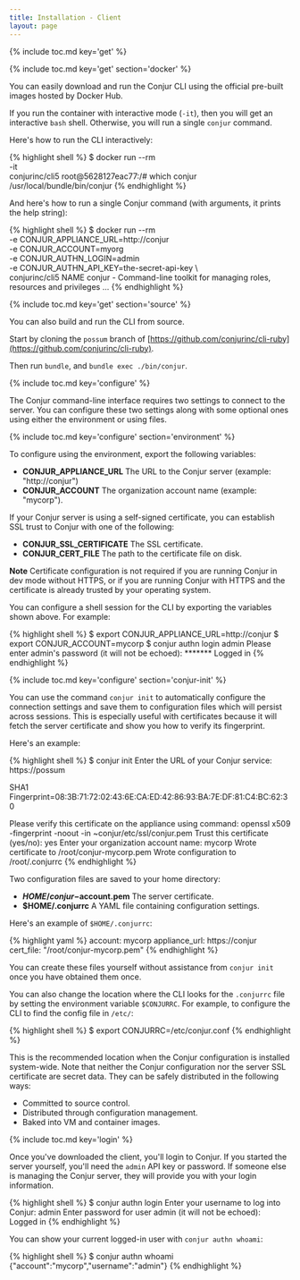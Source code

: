 ```yaml
---
title: Installation - Client
layout: page
---
```


{% include toc.md key='get' %}

{% include toc.md key='get' section='docker' %}

You can easily download and run the Conjur CLI using the official pre-built images hosted by Docker Hub. 

If you run the container with interactive mode (`-it`), then you will get an interactive `bash` shell. Otherwise, you will run a single `conjur` command.

Here's how to run the CLI interactively:

{% highlight shell %}
$ docker run --rm \
    -it \
    conjurinc/cli5
root@5628127eac77:/# which conjur
/usr/local/bundle/bin/conjur
{% endhighlight %}

And here's how to run a single Conjur command (with arguments, it prints the help string):

{% highlight shell %}
$ docker run --rm \
    -e CONJUR_APPLIANCE_URL=http://conjur \
    -e CONJUR_ACCOUNT=myorg \
    -e CONJUR_AUTHN_LOGIN=admin \
    -e CONJUR_AUTHN_API_KEY=the-secret-api-key \   
    conjurinc/cli5
NAME
    conjur - Command-line toolkit for managing roles, resources and privileges
...
{% endhighlight %}

{% include toc.md key='get' section='source' %}

You can also build and run the CLI from source.

Start by cloning the `possum` branch of [https://github.com/conjurinc/cli-ruby](https://github.com/conjurinc/cli-ruby).

Then run `bundle`, and `bundle exec ./bin/conjur`.

{% include toc.md key='configure' %}

The Conjur command-line interface requires two settings to connect to the server. You can configure these two settings along with some optional ones using either the environment or using files.

{% include toc.md key='configure' section='environment' %}

To configure using the environment, export the following variables:

* **CONJUR_APPLIANCE_URL** The URL to the Conjur server (example: "http://conjur")
* **CONJUR_ACCOUNT** The organization account name (example: "mycorp").

If your Conjur server is using a self-signed certificate, you can establish SSL trust to Conjur with one of the following:

* **CONJUR_SSL_CERTIFICATE** The SSL certificate.
* **CONJUR_CERT_FILE** The path to the certificate file on disk.

<div class="note">
<strong>Note</strong> Certificate configuration is not required if you are running Conjur in dev mode without HTTPS, or if you are running Conjur with HTTPS and the certificate is already trusted by your operating system.
</div>
<p/>

You can configure a shell session for the CLI by exporting the variables shown above. For example:

{% highlight shell %}
$ export CONJUR_APPLIANCE_URL=http://conjur
$ export CONJUR_ACCOUNT=mycorp
$ conjur authn login admin
Please enter admin's password (it will not be echoed): *******
Logged in
{% endhighlight %}

{% include toc.md key='configure' section='conjur-init' %}

You can use the command `conjur init` to automatically configure the connection settings and save them to configuration files which will persist across sessions. This is especially useful with certificates because it will fetch the server certificate and show you how to verify its fingerprint.

Here's an example:

{% highlight shell %}
$ conjur init
Enter the URL of your Conjur service: https://possum

SHA1 Fingerprint=08:3B:71:72:02:43:6E:CA:ED:42:86:93:BA:7E:DF:81:C4:BC:62:30

Please verify this certificate on the appliance using command:
    openssl x509 -fingerprint -noout -in ~conjur/etc/ssl/conjur.pem
Trust this certificate (yes/no): yes
Enter your organization account name: mycorp
Wrote certificate to /root/conjur-mycorp.pem
Wrote configuration to /root/.conjurrc
{% endhighlight %}

Two configuration files are saved to your home directory:

* **$HOME/conjur-$account.pem** The server certificate.
* **$HOME/.conjurrc** A YAML file containing configuration settings.

Here's an example of `$HOME/.conjurrc`:

{% highlight yaml %}
account: mycorp
appliance_url: https://conjur
cert_file: "/root/conjur-mycorp.pem"
{% endhighlight %}

You can create these files yourself without assistance from `conjur init` once you have obtained them once. 

You can also change the location where the CLI looks for the `.conjurrc` file by setting the environment variable `$CONJURRC`. For example, to configure the CLI to find the config file in `/etc/`:

{% highlight shell %}
$ export CONJURRC=/etc/conjur.conf
{% endhighlight %}

This is the recommended location when the Conjur configuration is installed system-wide. Note that neither the Conjur configuration nor the server SSL certificate are secret data. They can be safely distributed in the following ways:

* Committed to source control.
* Distributed through configuration management.
* Baked into VM and container images. 

{% include toc.md key='login' %}

Once you've downloaded the client, you'll login to Conjur. If you started
the server yourself, you'll need the `admin` API key or password. If 
someone else is managing the Conjur server, they will provide you with
your login information.

{% highlight shell %}
$ conjur authn login
Enter your username to log into Conjur: admin
Enter password for user admin (it will not be echoed):
Logged in
{% endhighlight %}

You can show your current logged-in user with `conjur authn whoami`:

{% highlight shell %}
$ conjur authn whoami
{"account":"mycorp","username":"admin"}
{% endhighlight %}
